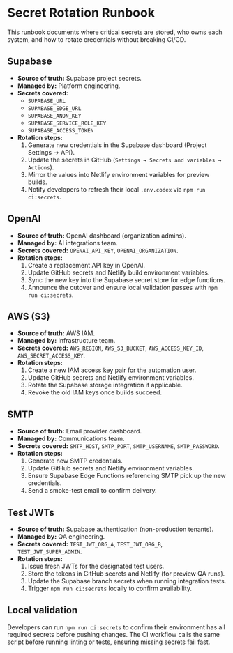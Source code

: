 # Secret Rotation Runbook

This runbook documents where critical secrets are stored, who owns each system, and how to rotate credentials without breaking CI/CD.

## Supabase

- **Source of truth:** Supabase project secrets.
- **Managed by:** Platform engineering.
- **Secrets covered:**
  - `SUPABASE_URL`
  - `SUPABASE_EDGE_URL`
  - `SUPABASE_ANON_KEY`
  - `SUPABASE_SERVICE_ROLE_KEY`
  - `SUPABASE_ACCESS_TOKEN`
- **Rotation steps:**
  1. Generate new credentials in the Supabase dashboard (Project Settings → API).
  2. Update the secrets in GitHub (`Settings → Secrets and variables → Actions`).
  3. Mirror the values into Netlify environment variables for preview builds.
  4. Notify developers to refresh their local `.env.codex` via `npm run ci:secrets`.

## OpenAI

- **Source of truth:** OpenAI dashboard (organization admins).
- **Managed by:** AI integrations team.
- **Secrets covered:** `OPENAI_API_KEY`, `OPENAI_ORGANIZATION`.
- **Rotation steps:**
  1. Create a replacement API key in OpenAI.
  2. Update GitHub secrets and Netlify build environment variables.
  3. Sync the new key into the Supabase secret store for edge functions.
  4. Announce the cutover and ensure local validation passes with `npm run ci:secrets`.

## AWS (S3)

- **Source of truth:** AWS IAM.
- **Managed by:** Infrastructure team.
- **Secrets covered:** `AWS_REGION`, `AWS_S3_BUCKET`, `AWS_ACCESS_KEY_ID`, `AWS_SECRET_ACCESS_KEY`.
- **Rotation steps:**
  1. Create a new IAM access key pair for the automation user.
  2. Update GitHub secrets and Netlify environment variables.
  3. Rotate the Supabase storage integration if applicable.
  4. Revoke the old IAM keys once builds succeed.

## SMTP

- **Source of truth:** Email provider dashboard.
- **Managed by:** Communications team.
- **Secrets covered:** `SMTP_HOST`, `SMTP_PORT`, `SMTP_USERNAME`, `SMTP_PASSWORD`.
- **Rotation steps:**
  1. Generate new SMTP credentials.
  2. Update GitHub secrets and Netlify environment variables.
  3. Ensure Supabase Edge Functions referencing SMTP pick up the new credentials.
  4. Send a smoke-test email to confirm delivery.

## Test JWTs

- **Source of truth:** Supabase authentication (non-production tenants).
- **Managed by:** QA engineering.
- **Secrets covered:** `TEST_JWT_ORG_A`, `TEST_JWT_ORG_B`, `TEST_JWT_SUPER_ADMIN`.
- **Rotation steps:**
  1. Issue fresh JWTs for the designated test users.
  2. Store the tokens in GitHub secrets and Netlify (for preview QA runs).
  3. Update the Supabase branch secrets when running integration tests.
  4. Trigger `npm run ci:secrets` locally to confirm availability.

## Local validation

Developers can run `npm run ci:secrets` to confirm their environment has all required secrets before pushing changes. The CI workflow calls the same script before running linting or tests, ensuring missing secrets fail fast.
